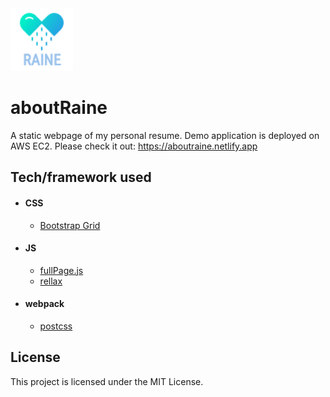 <img src="./public/images/logo.png" width="100" height="100">

# aboutRaine
A static webpage of my personal resume.
Demo application is deployed on AWS EC2. Please check it out: https://aboutraine.netlify.app

## Tech/framework used
- #### CSS
  - [Bootstrap Grid](https://github.com/twbs/bootstrap)
- #### JS
  - [fullPage.js](https://github.com/alvarotrigo/fullPage.js/)
  - [rellax](https://github.com/dixonandmoe/rellax)
- #### webpack
  - [postcss](https://github.com/postcss/postcss)
  
## License
This project is licensed under the MIT License.
